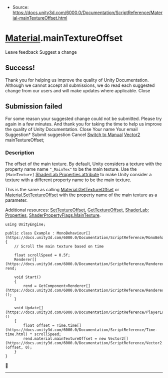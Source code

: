 * Source: https://docs.unity3d.com/6000.0/Documentation/ScriptReference/Material-mainTextureOffset.html

#  [Material](https://docs.unity3d.com/6000.0/Documentation/ScriptReference/Material.html).mainTextureOffset
Leave feedback
Suggest a change
## Success!
Thank you for helping us improve the quality of Unity Documentation. Although we cannot accept all submissions, we do read each suggested change from our users and will make updates where applicable.
Close
## Submission failed
For some reason your suggested change could not be submitted. Please <a>try again</a> in a few minutes. And thank you for taking the time to help us improve the quality of Unity Documentation.
Close
Your name Your email Suggestion* Submit suggestion
Cancel
[Switch to Manual](https://docs.unity3d.com/6000.0/Documentation/Manual/class-Material.html "Go to Material Component in the Manual")
[Vector2](https://docs.unity3d.com/6000.0/Documentation/ScriptReference/Vector2.html) mainTextureOffset; 
### Description
The offset of the main texture.
By default, Unity considers a texture with the property name name `"_MainTex"` to be the main texture. Use the `[MainTexture]` [ShaderLab Properties attribute](https://docs.unity3d.com/6000.0/Documentation/Manual/SL-Properties.html) to make Unity consider a texture with a different property name to be the main texture.  
  
This is the same as calling [Material.GetTextureOffset](https://docs.unity3d.com/6000.0/Documentation/ScriptReference/Material.GetTextureOffset.html) or [Material.SetTextureOffset](https://docs.unity3d.com/6000.0/Documentation/ScriptReference/Material.SetTextureOffset.html) with the property name of the main texture as a parameter.  
  
Additional resources: [SetTextureOffset](https://docs.unity3d.com/6000.0/Documentation/ScriptReference/Material.SetTextureOffset.html), [GetTextureOffset](https://docs.unity3d.com/6000.0/Documentation/ScriptReference/Material.GetTextureOffset.html), [ShaderLab: Properties](https://docs.unity3d.com/6000.0/Documentation/Manual/SL-Properties.html), [ShaderPropertyFlags.MainTexture](https://docs.unity3d.com/6000.0/Documentation/ScriptReference/Rendering.ShaderPropertyFlags.MainTexture.html).
```
using UnityEngine;  
  
public class Example : MonoBehaviour[](https://docs.unity3d.com/6000.0/Documentation/ScriptReference/MonoBehaviour.html)
{
    // Scroll the main texture based on time  
  
    float scrollSpeed = 0.5f;
    Renderer[](https://docs.unity3d.com/6000.0/Documentation/ScriptReference/Renderer.html) rend;  
  
    void Start()
    {
        rend = GetComponent<Renderer[](https://docs.unity3d.com/6000.0/Documentation/ScriptReference/Renderer.html)> ();
    }  
  
    void Update[](https://docs.unity3d.com/6000.0/Documentation/ScriptReference/PlayerLoop.Update.html)()
    {
        float offset = Time.time[](https://docs.unity3d.com/6000.0/Documentation/ScriptReference/Time-time.html) * scrollSpeed;
        rend.material.mainTextureOffset = new Vector2[](https://docs.unity3d.com/6000.0/Documentation/ScriptReference/Vector2.html)(offset, 0);
    }
}
```

* * *
